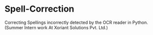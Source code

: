 # Spell-Correction
Correcting Spellings incorrectly detected by the OCR reader in Python. (Summer Intern work At Xoriant Solutions Pvt. Ltd.)
